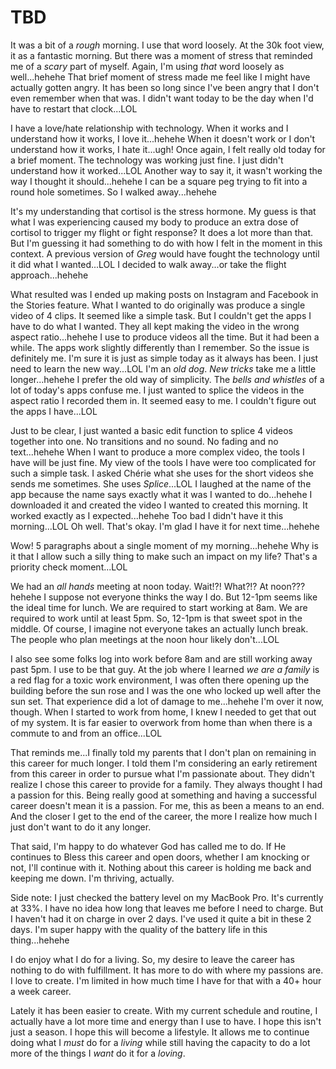 # TBD

It was a bit of a *rough* morning. I use that word loosely. At the 30k foot view, it as a fantastic morning. But there was a moment of stress that reminded me of a *scary* part of myself. Again, I'm using *that* word loosely as well...hehehe That brief moment of stress made me feel like I might have actually gotten angry. It has been so long since I've been angry that I don't even remember when that was. I didn't want today to be the day when I'd have to restart that clock...LOL

I have a love/hate relationship with technology. When it works and I understand how it works, I love it...hehehe When it doesn't work or I don't understand how it works, I hate it...ugh! Once again, I felt really old today for a brief moment. The technology was working just fine. I just didn't understand how it worked...LOL Another way to say it, it wasn't working the way I thought it should...hehehe I can be a square peg trying to fit into a round hole sometimes. So I walked away...hehehe

It's my understanding that cortisol is the stress hormone. My guess is that what I was experiencing caused my body to produce an extra dose of cortisol to trigger my flight or fight response? It does a lot more than that. But I'm guessing it had something to do with how I felt in the moment in this context. A previous version of *Greg* would have fought the technology until it did what I wanted...LOL I decided to walk away...or take the flight approach...hehehe

What resulted was I ended up making posts on Instagram and Facebook in the Stories feature. What I wanted to do originally was produce a single video of 4 clips. It seemed like a simple task. But I couldn't get the apps I have to do what I wanted. They all kept making the video in the wrong aspect ratio...hehehe I use to produce videos all the time. But it had been a while. The apps work slightly differently than I remember. So the issue is definitely me. I'm sure it is just as simple today as it always has been. I just need to learn the new way...LOL I'm an *old dog*. *New tricks* take me a little longer...hehehe I prefer the old way of simplicity. The *bells and whistles* of a lot of today's apps confuse me. I just wanted to splice the videos in the aspect ratio I recorded them in. It seemed easy to me. I couldn't figure out the apps I have...LOL

Just to be clear, I just wanted a basic edit function to splice 4 videos together into one. No transitions and no sound. No fading and no text...hehehe When I want to produce a more complex video, the tools I have will be just fine. My view of the tools I have were too complicated for such a simple task. I asked Chérie what she uses for the short videos she sends me sometimes. She uses *Splice*...LOL I laughed at the name of the app because the name says exactly what it was I wanted to do...hehehe I downloaded it and created the video I wanted to created this morning. It worked exactly as I expected...hehehe Too bad I didn't have it this morning...LOL Oh well. That's okay. I'm glad I have it for next time...hehehe

Wow! 5 paragraphs about a single moment of my morning...hehehe Why is it that I allow such a silly thing to make such an impact on my life? That's a priority check moment...LOL

We had an *all hands* meeting at noon today. Wait!?! What?!? At noon??? hehehe I suppose not everyone thinks the way I do. But 12-1pm seems like the ideal time for lunch. We are required to start working at 8am. We are required to work until at least 5pm. So, 12-1pm is that sweet spot in the middle. Of course, I imagine not everyone takes an actually lunch break. The people who plan meetings at the noon hour likely don't...LOL

I also see some folks log into work before 8am and are still working away past 5pm. I use to be that guy. At the job where I learned *we are a family* is a red flag for a toxic work environment, I was often there opening up the building before the sun rose and I was the one who locked up well after the sun set. That experience did a lot of damage to me...hehehe I'm over it now, though. When I started to work from home, I knew I needed to get that out of my system. It is far easier to overwork from home than when there is a commute to and from an office...LOL

That reminds me...I finally told my parents that I don't plan on remaining in this career for much longer. I told them I'm considering an early retirement from this career in order to pursue what I'm passionate about. They didn't realize I chose this career to provide for a family. They always thought I had a passion for this. Being really good at something and having a successful career doesn't mean it is a passion. For me, this as been a means to an end. And the closer I get to the end of the career, the more I realize how much I just don't want to do it any longer.

That said, I'm happy to do whatever God has called me to do. If He continues to Bless this career and open doors, whether I am knocking or not, I'll continue with it. Nothing about this career is holding me back and keeping me down. I'm thriving, actually.

Side note: I just checked the battery level on my MacBook Pro. It's currently at 33%. I have no idea how long that leaves me before I need to charge. But I haven't had it on charge in over 2 days. I've used it quite a bit in these 2 days. I'm super happy with the quality of the battery life in this thing...hehehe

I do enjoy what I do for a living. So, my desire to leave the career has nothing to do with fulfillment. It has more to do with where my passions are. I love to create. I'm limited in how much time I have for that with a 40+ hour a week career.

Lately it has been easier to create. With my current schedule and routine, I actually have a lot more time and energy than I use to have. I hope this isn't just a season. I hope this will become a lifestyle. It allows me to continue doing what I *must* do for a *living* while still having the capacity to do a lot more of the things I *want* do it for a *loving*.

